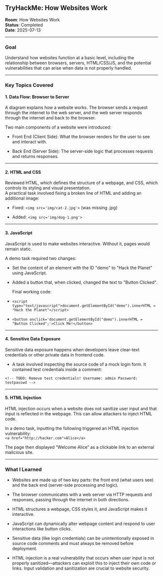 ## TryHackMe: How Websites Work

**Room**: How Websites Work  
**Status**: Completed  
**Date**: 2025-07-13  


----------

### Goal

Understand how websites function at a basic level, including the relationship between browsers, servers, HTML/CSS/JS, and the potential vulnerabilities that can arise when data is not properly handled.

----------

### Key Topics Covered

#### 1. Data Flow: Browser to Server

  A diagram explains how a website works. The browser sends a request through the internet to the web server, and the web server responds through the internet and back to the browser.  

Two main components of a website were introduced:
    

-   Front End (Client Side): What the browser renders for the user to see and interact with.
    
-   Back End (Server Side): The server-side logic that processes requests and returns responses.
    

----------

#### 2. HTML and CSS

  Reviewed HTML, which defines the structure of a webpage, and CSS, which controls its styling and visual presentation.  
    A practical task involved fixing a broken line of HTML and adding an additional image:
    

-   Fixed: `<img src='img/cat-2.jpg'>` (was missing .jpg)
    
-   Added: `<img src='img/dog-1.png'>`
----------

#### 3. JavaScript

JavaScript is used to make websites interactive. Without it, pages would remain static.  

  A demo task required two changes:    

-   Set the content of an element with the ID "demo" to "Hack the Planet" using JavaScript.
    
-   Added a button that, when clicked, changed the text to "Button Clicked".  

    Final working code:
    
-   `<script type="text/javascript">document.getElementById("demo").innerHTML = "Hack the Planet"</script>`
    
-   `<button onclick='document.getElementById("demo").innerHTML = "Button Clicked";'>Click Me!</button>`
    
----------

#### 4. Sensitive Data Exposure

Sensitive data exposure happens when developers leave clear-text credentials or other private data in frontend code.  

- A task involved inspecting the source code of a mock login form. It contained test credentials inside a comment:  

`<!-- TODO: Remove test credentials! Username: admin Password: testpasswd -->`
  
   
----------

#### 5. HTML Injection

HTML injection occurs when a website does not sanitize user input and that input is reflected in the webpage. This can allow attackers to inject HTML code.  

In a demo task, inputting the following triggered an HTML injection vulnerability:  
`<a href="http://hacker.com">Alice</a>`  

The page then displayed “Welcome Alice” as a clickable link to an external malicious site.

----------

### What I Learned

-   Websites are made up of two key parts: the front end (what users see) and the back end (server-side processing and logic).
    
-   The browser communicates with a web server via HTTP requests and responses, passing through the internet in both directions.
    
-   HTML structures a webpage, CSS styles it, and JavaScript makes it interactive.
    
-   JavaScript can dynamically alter webpage content and respond to user interactions like button clicks.
    
-   Sensitive data (like login credentials) can be unintentionally exposed in source code comments and must always be removed before deployment.
    
-   HTML injection is a real vulnerability that occurs when user input is not properly sanitized—attackers can exploit this to inject their own code or links. Input validation and sanitization are crucial to website security.
    
